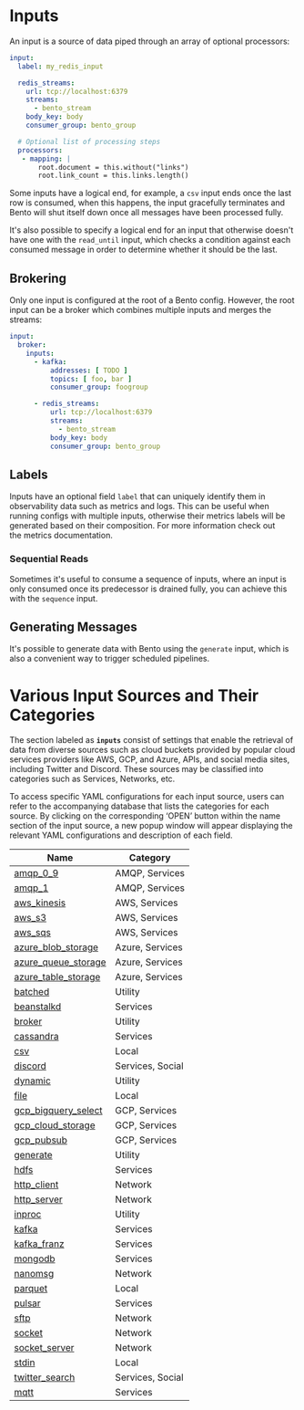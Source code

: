 # Inputs

An input is a source of data piped through an array of optional processors:

```yaml
input:
  label: my_redis_input

  redis_streams:
    url: tcp://localhost:6379
    streams:
      - bento_stream
    body_key: body
    consumer_group: bento_group

  # Optional list of processing steps
  processors:
   - mapping: |
       root.document = this.without("links")
       root.link_count = this.links.length()
```

Some inputs have a logical end, for example, a `csv` input ends once the last row is consumed, when this happens, the input gracefully terminates and Bento will shut itself down once all messages have been processed fully.

It's also possible to specify a logical end for an input that otherwise doesn't have one with the `read_until` input, which checks a condition against each consumed message in order to determine whether it should be the last.

## Brokering

Only one input is configured at the root of a Bento config. However, the root input can be a broker which combines multiple inputs and merges the streams:

```yaml
input:
  broker:
    inputs:
      - kafka:
          addresses: [ TODO ]
          topics: [ foo, bar ]
          consumer_group: foogroup

      - redis_streams:
          url: tcp://localhost:6379
          streams:
            - bento_stream
          body_key: body
          consumer_group: bento_group
```

## Labels

Inputs have an optional field `label` that can uniquely identify them in observability data such as metrics and logs. This can be useful when running configs with multiple inputs, otherwise their metrics labels will be generated based on their composition. For more information check out the metrics documentation.

### Sequential Reads

Sometimes it's useful to consume a sequence of inputs, where an input is only consumed once its predecessor is drained fully, you can achieve this with the `sequence` input.

## Generating Messages

It's possible to generate data with Bento using the `generate` input, which is also a convenient way to trigger scheduled pipelines.

# Various Input Sources and Their Categories

The section labeled as **`inputs`** consist of settings that enable the retrieval of data from diverse sources such as cloud buckets provided by popular cloud services providers like AWS, GCP, and Azure, APIs, and social media sites, including Twitter and Discord. These sources may be classified into categories such as Services, Networks, etc.

To access specific YAML configurations for each input source, users can refer to the accompanying database that lists the categories for each source. By clicking on the corresponding ‘OPEN’ button within the name section of the input source, a new popup window will appear displaying the relevant YAML configurations and description of each field.


<div style="text-align: center;" markdown="1">

|Name|Category|
|---|---|
|[amqp_0_9](/resources/stacks/bento/components/inputs/amqp_0_9/)|AMQP, Services|
|[amqp_1](/resources/stacks/bento/components/inputs/amqp_1/)|AMQP, Services|
|[aws_kinesis](/resources/stacks/bento/components/inputs/aws_kinesis/)|AWS, Services|
|[aws_s3](/resources/stacks/bento/components/inputs/aws_s3/)|AWS, Services|
|[aws_sqs](/resources/stacks/bento/components/inputs/aws_sqs/)|AWS, Services|
|[azure_blob_storage](/resources/stacks/bento/components/inputs/azure_blob_storage/)|Azure, Services|
|[azure_queue_storage](/resources/stacks/bento/components/inputs/azure_queue_storage/)|Azure, Services|
|[azure_table_storage](/resources/stacks/bento/components/inputs/azure_table_storage/)|Azure, Services|
|[batched](/resources/stacks/bento/components/inputs/batched/)|Utility|
|[beanstalkd](/resources/stacks/bento/components/inputs/beanstalkd/)|Services|
|[broker](/resources/stacks/bento/components/inputs/broker/)|Utility|
|[cassandra](/resources/stacks/bento/components/inputs/cassandra/)|Services|
|[csv](/resources/stacks/bento/components/inputs/csv/)|Local|
|[discord](/resources/stacks/bento/components/inputs/discord/)|Services, Social|
|[dynamic](/resources/stacks/bento/components/inputs/dynamic/)|Utility|
|[file](/resources/stacks/bento/components/inputs/file/)|Local|
|[gcp_bigquery_select](/resources/stacks/bento/components/inputs/gcp_bigquery_select/)|GCP, Services|
|[gcp_cloud_storage](/resources/stacks/bento/components/inputs/gcp_cloud_storage/)|GCP, Services|
|[gcp_pubsub](/resources/stacks/bento/components/inputs/gcp_pubsub/)|GCP, Services|
|[generate](/resources/stacks/bento/components/inputs/generate/)|Utility|
|[hdfs](/resources/stacks/bento/components/inputs/hdfs/)|Services|
|[http_client](/resources/stacks/bento/components/inputs/http_client/)|Network|
|[http_server](/resources/stacks/bento/components/inputs/http_server/)|Network|
|[inproc](/resources/stacks/bento/components/inputs/inproc/)|Utility|
|[kafka](/resources/stacks/bento/components/inputs/kafka/)|Services|
|[kafka_franz](/resources/stacks/bento/components/inputs/kafka_franz/)|Services|
|[mongodb](/resources/stacks/bento/components/inputs/mongodb/)|Services|
|[nanomsg](/resources/stacks/bento/components/inputs/nanomsg/)|Network|
|[parquet](/resources/stacks/bento/components/inputs/parquet/)|Local|
|[pulsar](/resources/stacks/bento/components/inputs/pulsar/)|Services|
|[sftp](/resources/stacks/bento/components/inputs/sftp/)|Network|
|[socket](/resources/stacks/bento/components/inputs/socket/)|Network|
|[socket_server](/resources/stacks/bento/components/inputs/socket_server/)|Network|
|[stdin](/resources/stacks/bento/components/inputs/stdin/)|Local|
|[twitter_search](/resources/stacks/bento/components/inputs/twitter_search/)|Services, Social|
|[mqtt](/resources/stacks/bento/components/inputs/mqtt/)|Services|

</div>